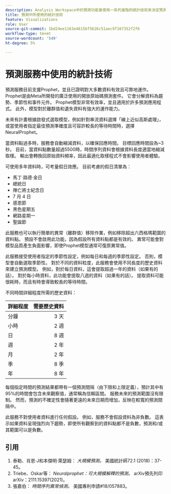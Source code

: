```yaml
---
description: Analysis Workspace中的預測功能會使用一系列進階的統計技術來決定預測值。
title: 預測中所使用的統計技術
feature: Visualizations
role: User
source-git-commit: 1bd24ee1163e4615bf5626c51aec9f167352f2f6
workflow-type: tm+mt
source-wordcount: '549'
ht-degree: 5%

---
```



# 預測服務中使用的統計技術

預測服務目前支援Prophet，並且已證明對大多數資料有效且可靠地運作。 Prophet是由Meta所開發的廣泛使用的開放原始碼預測套件。 它會分解資料為趨勢、季節性和事件元件。 Prophet模型非常有效率，並且適用於許多預測應用程式。 此外，模型對於離群值和遺失資料有強大的運作能力。

未來有計畫根據啟發式選取模型，例如針對串流資料選擇「線上近似高斯處理」，或當使用者指定最佳預測準確度且可容許較長的等待時間時，選擇NeuralProphet。

當資料點過多時，服務會自動縮減資料，以確保回應時間。 目標回應時間設為~3秒。 目前，當資料點數量超過5500時，時間序列資料會根據資料長度適當地縮減取樣。 輸出會轉換回原始資料頻率，因此最適化取樣程式不會影響使用者體驗。

可使用多年資料時，可考量假日效應。 目前考慮的假日清單為：

* 馬丁·路德·金日
* 總統日
* 陣亡將士紀念日
* 7 月 4 日
* 感恩節
* 黑色星期五
* 網路星期一
* 聖誕節

此服務也可以執行簡單的異常（離群值）移除作業，例如移除超出六西格瑪範圍的資料點。 預設不會啟用此功能，因為假設所有資料點都是有效的。 異常可能會對模型品質產生負面影響，即使Prophet模型通常可復原異常值。

此服務接受使用者指定的季節性設定，例如每日和每週的季節性設定。 否則，模型會自動選取季節性。 對於不同的資料粒度，此服務會使用不同長度的歷史資料來建立預測模型。 例如，對於每日資料，這會提取超過一年的資料（如果有的話）。 對於每小時資料，此功能會提取八週的資料（如果有的話）。 提取資料可能很耗時，而且有時會導致較長的等待時間。

不同時間詳細程度所需的歷史資料：

| 詳細程度 | 需要歷史資料 |
|---|--:|
| 分鐘 | 3 天 |
| 小時 | 2 週 |
| 日 | 8 週 |
| 週 | 2 年 |
| 月 | 2 年 |
| 季 | 8 季 |
| 年 | 8 年 |


每個指定時間的預測結果都帶有一個預測間隔（由下限和上限定義），預計其中有95%的時間會包含未來觀察值，通常稱為信賴區間。 服務未來的預測範圍沒有限制。 然而，預測的不確定性會隨著更遠的未來日期而增加，反映在較寬的預測間隔中。

此服務不對使用者資料進行任何假設。 例如，服務不會假設資料為非負數。 這表示如果資料呈現強烈向下趨勢，即使所有觀察到的資料點都不是負數，預測和/或其範圍可以是負數。


## 引用

1. 泰勒、肖恩·J和本傑明·萊瑟姆： *大規模預測。* 美國統計師72.1 (2018)：37-45。
1. Triebe、Oskar等： *Neuralprophet：可大規模解釋的預測。* arXiv預先列印arXiv：2111.15397(2021)。
1. 張嘉伯： *時間序列異常偵測。* 美國專利申請#18/057883。

